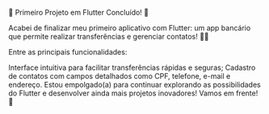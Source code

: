 🚀 Primeiro Projeto em Flutter Concluído! 🚀

Acabei de finalizar meu primeiro aplicativo com Flutter: um app bancário que permite realizar transferências e gerenciar contatos! 📲✨

Entre as principais funcionalidades:

Interface intuitiva para facilitar transferências rápidas e seguras;
Cadastro de contatos com campos detalhados como CPF, telefone, e-mail e endereço.
Estou empolgado(a) para continuar explorando as possibilidades do Flutter e desenvolver ainda mais projetos inovadores! Vamos em frente! 💪
